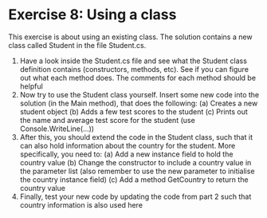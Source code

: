 ﻿# Exercise 8: Using a class

This exercise is about using an existing class. The solution contains 
a new class called Student in the file Student.cs. 
 
1. Have a look inside the Student.cs file and see what the 
Student class definition contains (constructors, methods, 
etc). See if you can figure out what each method does. The 
comments for each method should be helpful 
2. Now try to use the Student class yourself. Insert some new 
code into the solution (in the Main method), 
that does the following: 
(a) Creates a new student object 
(b) Adds a few test scores to the student 
(c) Prints out the name and average test score for the 
student (use Console.WriteLine(...)) 
3. After this, you should extend the code in the Student class, 
such that it can also hold information about the country for 
the student. More specifically, you need to: 
(a) Add a new instance field to hold the country value 
(b) Change the constructor to include a country value in the 
parameter list (also remember to use the new 
parameter to initialise the country instance field) 
(c) Add a method GetCountry to return the country value 
4. Finally, test your new code by updating the code from part 2 
such that country information is also used here

